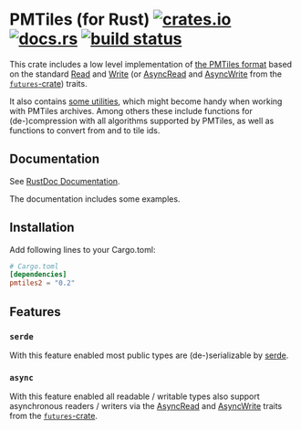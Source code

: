 # PMTiles (for Rust) [![crates.io](https://img.shields.io/crates/v/pmtiles2?style=flat-square&logo=rust)](https://crates.io/crates/pmtiles2) [![docs.rs](https://img.shields.io/badge/docs.rs-pmtiles2-66c2a5.svg?logo=docs.rs&style=flat-square)](https://docs.rs/pmtiles2) [![build status](https://img.shields.io/github/actions/workflow/status/arma-place/pmtiles-rs/CI.yml?branch=master&style=flat-square)](https://github.com/arma-place/pmtiles-rs/actions?query=branch%3Amaster)

This crate includes a low level implementation of [the PMTiles format](https://github.com/protomaps/PMTiles) based on the standard [Read](https://doc.rust-lang.org/std/io/trait.Read.html) and [Write](https://doc.rust-lang.org/std/io/trait.Write.html) (or [AsyncRead](https://docs.rs/futures/latest/futures/io/trait.AsyncRead.html) and [AsyncWrite](https://docs.rs/futures/latest/futures/io/trait.AsyncWrite.html) from the [`futures`-crate](https://docs.rs/futures/latest/futures/index.html)) traits.

It also contains [some utilities](https://docs.rs/pmtiles2/latest/pmtiles2/util/), which might become handy when working with PMTiles archives. Among others these include functions for (de-)compression with all algorithms supported by PMTiles, as well as functions to convert from and to tile ids.

## Documentation

See [RustDoc Documentation](https://docs.rs/pmtiles2).

The documentation includes some examples.

## Installation

Add following lines to your Cargo.toml:

```toml
# Cargo.toml
[dependencies]
pmtiles2 = "0.2"
```

## Features

### `serde`

With this feature enabled most public types are (de-)serializable by [serde](https://crates.io/crates/serde).

### `async`

With this feature enabled all readable / writable types also support asynchronous readers / writers via the [AsyncRead](https://docs.rs/futures/latest/futures/io/trait.AsyncRead.html) and [AsyncWrite](https://docs.rs/futures/latest/futures/io/trait.AsyncWrite.html) traits from the [`futures`-crate](https://docs.rs/futures/latest/futures/index.html).
